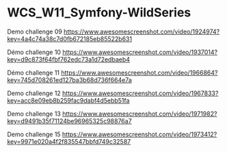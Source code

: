 # WCS_W11_Symfony-WildSeries

Demo challenge 09
https://www.awesomescreenshot.com/video/1924974?key=4a4c74a38c7d0fb672185eb85522b631

Démo challenge 10
https://www.awesomescreenshot.com/video/1937014?key=d9c873f64fbf762edc73a1d72edbaeb4

Démo challenge 11 
https://www.awesomescreenshot.com/video/1966864?key=745d708261ed127ba3b68d736f664e7a

Demo challenge 12 
https://www.awesomescreenshot.com/video/1967833?key=acc8e09eb8b259fac9dabf4d5ebb51fa

Demo challenge 13 
https://www.awesomescreenshot.com/video/1971982?key=d9491b35f71124be96965325c98876a7

Demo challenge 15
https://www.awesomescreenshot.com/video/1973412?key=9971e020a4f2f835547bbfd749c32587
